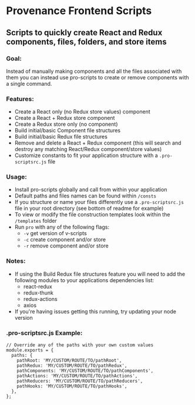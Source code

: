 # Provenance Frontend Scripts
## Scripts to quickly create React and Redux components, files, folders, and store items

### Goal:
Instead of manually making components and all the files associated with them you can instead use pro-scripts to create or remove components with a single command.

### Features:
- Create a React only (no Redux store values) component
- Create a React + Redux store component
- Create a Redux store only (no component)
- Build initial/basic Component file structures
- Build initial/basic Redux file structures
- Remove and delete a React + Redux component (this will search and destroy any matching React/Redux component/store values)
- Customize constants to fit your application structure with a `.pro-scriptsrc.js` file

### Usage:
- Install pro-scripts globally and call from within your application
- Default paths and files names can be found within `/consts`
- If you structure or name your files differently use a `.pro-scriptsrc.js` file in your root directory (see bottom of readme for example)
- To view or modify the file construction templates look within the `/templates` folder
- Run `pro` with any of the following flags:
  - `-v` get version of v-scripts
  - `-c` create component and/or store
  - `-r` remove component and/or store

### Notes:
- If using the Build Redux file structures feature you will need to add the following modules to your applications dependencies list:
  - react-redux
  - redux-thunk
  - redux-actions
  - axios
- If you're having issues getting this running, try updating your node version

### .pro-scriptsrc.js Example:
```
// Override any of the paths with your own custom values
module.exports = {
  paths: {
    pathRoot: 'MY/CUSTOM/ROUTE/TO/pathRoot',
    pathRedux: 'MY/CUSTOM/ROUTE/TO/pathRedux',
    pathComponents: 'MY/CUSTOM/ROUTE/TO/pathComponents',
    pathActions: 'MY/CUSTOM/ROUTE/TO/pathActions',
    pathReducers: 'MY/CUSTOM/ROUTE/TO/pathReducers',
    pathHooks: 'MY/CUSTOM/ROUTE/TO/pathHooks',
  },
};
```
